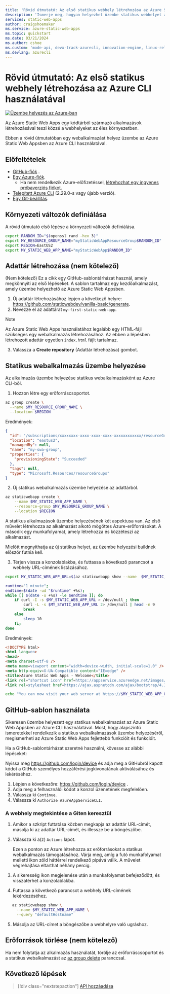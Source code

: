```yaml
---
title: 'Rövid útmutató: Az első statikus webhely létrehozása az Azure Static Web Apps használatával a parancssori felület használatával'
description: 'Ismerje meg, hogyan helyezhet üzembe statikus webhelyet az Azure Static Web Appsben az Azure CLI-vel.'
services: static-web-apps
author: craigshoemaker
ms.service: azure-static-web-apps
ms.topic: quickstart
ms.date: 03/21/2024
ms.author: cshoe
ms.custom: 'mode-api, devx-track-azurecli, innovation-engine, linux-related-content'
ms.devlang: azurecli
---
```


# Rövid útmutató: Az első statikus webhely létrehozása az Azure CLI használatával

[![Üzembe helyezés az Azure-ban](https://aka.ms/deploytoazurebutton)](https://go.microsoft.com/fwlink/?linkid=2286315)

Az Azure Static Web Apps egy kódtárból származó alkalmazások létrehozásával teszi közzé a webhelyeket az éles környezetben.

Ebben a rövid útmutatóban egy webalkalmazást helyez üzembe az Azure Static Web Appsben az Azure CLI használatával.

## Előfeltételek

- [GitHub-fiók](https://github.com) .
- [Egy Azure-fiók](https://portal.azure.com).
  - Ha nem rendelkezik Azure-előfizetéssel, [létrehozhat egy ingyenes próbaverziós fiókot](https://azure.microsoft.com/free).
- [Telepített Azure CLI](/cli/azure/install-azure-cli) (2.29.0-s vagy újabb verzió).
- [Egy Git-beállítás](https://www.git-scm.com/downloads). 

## Környezeti változók definiálása

A rövid útmutató első lépése a környezeti változók definiálása.

```bash
export RANDOM_ID="$(openssl rand -hex 3)"
export MY_RESOURCE_GROUP_NAME="myStaticWebAppResourceGroup$RANDOM_ID"
export REGION=EastUS2
export MY_STATIC_WEB_APP_NAME="myStaticWebApp$RANDOM_ID"
```

## Adattár létrehozása (nem kötelező)

(Nem kötelező) Ez a cikk egy GitHub-sablontárházat használ, amely megkönnyíti az első lépéseket. A sablon tartalmaz egy kezdőalkalmazást, amely üzembe helyezhető az Azure Static Web Appsben.

1. Új adattár létrehozásához lépjen a következő helyre: https://github.com/staticwebdev/vanilla-basic/generate.
2. Nevezze el az adattárat `my-first-static-web-app`.

> [!NOTE]
> Az Azure Static Web Apps használatához legalább egy HTML-fájl szükséges egy webalkalmazás létrehozásához. Az ebben a lépésben létrehozott adattár egyetlen `index.html` fájlt tartalmaz.

3. Válassza a **Create repository** (Adattár létrehozása) gombot.

## Statikus webalkalmazás üzembe helyezése

Az alkalmazás üzembe helyezése statikus webalkalmazásként az Azure CLI-ből.

1. Hozzon létre egy erőforráscsoportot.

```bash
az group create \
  --name $MY_RESOURCE_GROUP_NAME \
  --location $REGION
```

Eredmények:
<!-- expected_similarity=0.3 -->
```json
{
  "id": "/subscriptions/xxxxxxxx-xxxx-xxxx-xxxx-xxxxxxxxxxxx/resourceGroups/my-swa-group",
  "location": "eastus2",
  "managedBy": null,
  "name": "my-swa-group",
  "properties": {
    "provisioningState": "Succeeded"
  },
  "tags": null,
  "type": "Microsoft.Resources/resourceGroups"
}
```

2. Új statikus webalkalmazás üzembe helyezése az adattárból.

```bash
az staticwebapp create \
    --name $MY_STATIC_WEB_APP_NAME \
    --resource-group $MY_RESOURCE_GROUP_NAME \
    --location $REGION 
```

A statikus alkalmazások üzembe helyezésének két aspektusa van. Az első művelet létrehozza az alkalmazást alkotó mögöttes Azure-erőforrásokat. A második egy munkafolyamat, amely létrehozza és közzéteszi az alkalmazást.

Mielőtt megnyithatja az új statikus helyet, az üzembe helyezési buildnek először futnia kell.

3. Térjen vissza a konzolablakba, és futtassa a következő parancsot a webhely URL-címének listázásához.

```bash
export MY_STATIC_WEB_APP_URL=$(az staticwebapp show --name  $MY_STATIC_WEB_APP_NAME --resource-group $MY_RESOURCE_GROUP_NAME --query "defaultHostname" -o tsv)
```

```bash
runtime="1 minute";
endtime=$(date -ud "$runtime" +%s);
while [[ $(date -u +%s) -le $endtime ]]; do
    if curl -I -s $MY_STATIC_WEB_APP_URL > /dev/null ; then 
        curl -L -s $MY_STATIC_WEB_APP_URL 2> /dev/null | head -n 9
        break
    else 
        sleep 10
    fi;
done
```

Eredmények:
<!-- expected_similarity=0.3 -->
```HTML
<!DOCTYPE html>
<html lang=en>
<head>
<meta charset=utf-8 />
<meta name=viewport content="width=device-width, initial-scale=1.0" />
<meta http-equiv=X-UA-Compatible content="IE=edge" />
<title>Azure Static Web Apps - Welcome</title>
<link rel="shortcut icon" href=https://appservice.azureedge.net/images/static-apps/v3/favicon.svg type=image/x-icon />
<link rel=stylesheet href=https://ajax.aspnetcdn.com/ajax/bootstrap/4.1.1/css/bootstrap.min.css crossorigin=anonymous />
```

```bash
echo "You can now visit your web server at https://$MY_STATIC_WEB_APP_URL"
```

## GitHub-sablon használata

Sikeresen üzembe helyezett egy statikus webalkalmazást az Azure Static Web Appsben az Azure CLI használatával. Most, hogy alapszintű ismeretekkel rendelkezik a statikus webalkalmazások üzembe helyezéséről, megismerheti az Azure Static Web Apps fejlettebb funkcióit és funkcióit.

Ha a GitHub-sablontárházat szeretné használni, kövesse az alábbi lépéseket:

Nyissa meg https://github.com/login/device és adja meg a GitHubról kapott kódot a GitHub személyes hozzáférési jogkivonatának aktiválásához és lekéréséhez.

1. Lépjen a következőre: https://github.com/login/device .
2. Adja meg a felhasználói kódot a konzol üzenetének megfelelően.
3. Válassza ki `Continue`.
4. Válassza ki `Authorize AzureAppServiceCLI`.

### A webhely megtekintése a Giten keresztül

1. Amikor a szkript futtatása közben megkapja az adattár URL-címét, másolja ki az adattár URL-címét, és illessze be a böngészőbe.
2. Válassza ki a(z) `Actions` lapot.

   Ezen a ponton az Azure létrehozza az erőforrásokat a statikus webalkalmazás támogatásához. Várja meg, amíg a futó munkafolyamat melletti ikon zöld háttérrel rendelkező pipává válik. A művelet végrehajtása eltarthat néhány percig.

3. A sikeresség ikon megjelenése után a munkafolyamat befejeződött, és visszatérhet a konzolablakba.
4. Futtassa a következő parancsot a webhely URL-címének lekérdezéséhez.
```bash
   az staticwebapp show \
     --name $MY_STATIC_WEB_APP_NAME \
     --query "defaultHostname"
```
5. Másolja az URL-címet a böngészőbe a webhelyre való ugráshoz.

## Erőforrások törlése (nem kötelező)

Ha nem folytatja az alkalmazás használatát, törölje az erőforráscsoportot és a statikus webalkalmazást az [az group delete](/cli/azure/group#az-group-delete) paranccsal.

## Következő lépések

> [!div class="nextstepaction"]
> [API hozzáadása](add-api.md)
